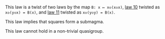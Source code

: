 This law is a twist of two laws by the map `B: x ↦ x◇(x◇x)`, [law 10](https://teorth.github.io/equational_theories/implications/?10) twisted as `x◇(y◇x) = B(x)`, and [law 11](https://teorth.github.io/equational_theories/implications/?11) twisted as `x◇(y◇y) = B(x)`.

This law implies that squares form a submagma.

This law cannot hold in a non-trivial quasigroup.
